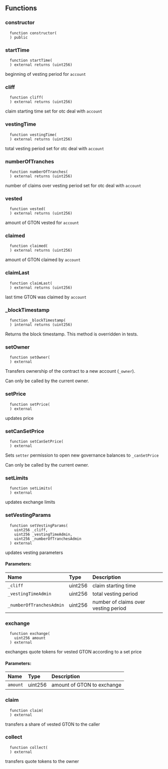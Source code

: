 


## Functions
### constructor
```solidity
  function constructor(
  ) public
```




### startTime
```solidity
  function startTime(
  ) external returns (uint256)
```
beginning of vesting period for `account`



### cliff
```solidity
  function cliff(
  ) external returns (uint256)
```
claim starting time set for otc deal with `account`



### vestingTime
```solidity
  function vestingTime(
  ) external returns (uint256)
```
total vesting period set for otc deal with `account`



### numberOfTranches
```solidity
  function numberOfTranches(
  ) external returns (uint256)
```
number of claims over vesting period set for otc deal with `account`



### vested
```solidity
  function vested(
  ) external returns (uint256)
```
amount of GTON vested for `account`



### claimed
```solidity
  function claimed(
  ) external returns (uint256)
```
amount of GTON claimed by `account`



### claimLast
```solidity
  function claimLast(
  ) external returns (uint256)
```
last time GTON was claimed by `account`



### _blockTimestamp
```solidity
  function _blockTimestamp(
  ) internal returns (uint256)
```

Returns the block timestamp. This method is overridden in tests.


### setOwner
```solidity
  function setOwner(
  ) external
```
Transfers ownership of the contract to a new account (`_owner`).

Can only be called by the current owner.


### setPrice
```solidity
  function setPrice(
  ) external
```
updates price



### setCanSetPrice
```solidity
  function setCanSetPrice(
  ) external
```
Sets `setter` permission to open new governance balances to `_canSetPrice`

Can only be called by the current owner.


### setLimits
```solidity
  function setLimits(
  ) external
```
updates exchange limits



### setVestingParams
```solidity
  function setVestingParams(
    uint256 _cliff,
    uint256 _vestingTimeAdmin,
    uint256 _numberOfTranchesAdmin
  ) external
```
updates vesting parameters


#### Parameters:
| Name | Type | Description                                                          |
| :--- | :--- | :------------------------------------------------------------------- |
|`_cliff` | uint256 | claim starting time
|`_vestingTimeAdmin` | uint256 | total vesting period
|`_numberOfTranchesAdmin` | uint256 | number of claims over vesting period

### exchange
```solidity
  function exchange(
    uint256 amount
  ) external
```
exchanges quote tokens for vested GTON according to a set price


#### Parameters:
| Name | Type | Description                                                          |
| :--- | :--- | :------------------------------------------------------------------- |
|`amount` | uint256 | amount of GTON to exchange

### claim
```solidity
  function claim(
  ) external
```
transfers a share of vested GTON to the caller



### collect
```solidity
  function collect(
  ) external
```
transfers quote tokens to the owner



